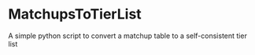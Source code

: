 # MatchupsToTierList
A simple python script to convert a matchup table to a self-consistent tier list
